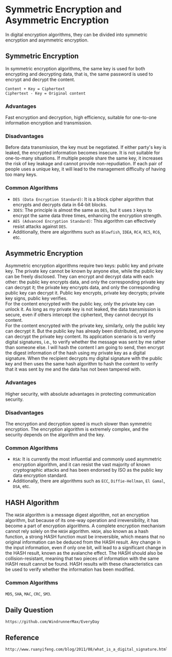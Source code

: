 # Symmetric Encryption and Asymmetric Encryption

In digital encryption algorithms, they can be divided into symmetric encryption and asymmetric encryption.

## Symmetric Encryption
In symmetric encryption algorithms, the same key is used for both encrypting and decrypting data, that is, the same password is used to encrypt and decrypt the content.

```
Content + Key = Ciphertext
Ciphertext - Key = Original content
```

### Advantages
Fast encryption and decryption, high efficiency, suitable for one-to-one information encryption and transmission.

### Disadvantages
Before data transmission, the key must be negotiated. If either party's key is leaked, the encrypted information becomes insecure. It is not suitable for one-to-many situations. If multiple people share the same key, it increases the risk of key leakage and cannot provide non-repudiation. If each pair of people uses a unique key, it will lead to the management difficulty of having too many keys.

### Common Algorithms
* `DES (Data Encryption Standard)`: It is a block cipher algorithm that encrypts and decrypts data in 64-bit blocks.
* `3DES`: The principle is almost the same as `DES`, but it uses `3` keys to encrypt the same data three times, enhancing the encryption strength.
* `AES (Advanced Encryption Standard)`: This algorithm can effectively resist attacks against `DES`.
* Additionally, there are algorithms such as `Blowfish`, `IDEA`, `RC4`, `RC5`, `RC6`, etc.

## Asymmetric Encryption
Asymmetric encryption algorithms require two keys: public key and private key. The private key cannot be known by anyone else, while the public key can be freely disclosed. They can encrypt and decrypt data with each other: the public key encrypts data, and only the corresponding private key can decrypt it; the private key encrypts data, and only the corresponding public key can decrypt it. Public key encrypts, private key decrypts; private key signs, public key verifies.  
For the content encrypted with the public key, only the private key can unlock it. As long as my private key is not leaked, the data transmission is secure, even if others intercept the ciphertext, they cannot decrypt its content.  
For the content encrypted with the private key, similarly, only the public key can decrypt it. But the public key has already been distributed, and anyone can decrypt the private key content. Its application scenario is to verify digital signatures, i.e., to verify whether the message was sent by me rather than someone else. I will hash the content I am going to send, then encrypt the digest information of the hash using my private key as a digital signature. When the recipient decrypts my digital signature with the public key and then uses the same hash algorithm to hash the content to verify that it was sent by me and the data has not been tampered with.

### Advantages
Higher security, with absolute advantages in protecting communication security.

### Disadvantages
The encryption and decryption speed is much slower than symmetric encryption. The encryption algorithm is extremely complex, and the security depends on the algorithm and the key.

### Common Algorithms
* `RSA`: It is currently the most influential and commonly used asymmetric encryption algorithm, and it can resist the vast majority of known cryptographic attacks and has been endorsed by ISO as the public key data encryption standard.
* Additionally, there are algorithms such as `ECC`, `Diffie-Hellman`, `El Gamal`, `DSA`, etc.

## HASH Algorithm
The `HASH` algorithm is a message digest algorithm, not an encryption algorithm, but because of its one-way operation and irreversibility, it has become a part of encryption algorithms. A complete encryption mechanism cannot rely solely on the `HASH` algorithm. `HASH`, also known as a hash function, a strong HASH function must be irreversible, which means that no original information can be deduced from the HASH result. Any change in the input information, even if only one bit, will lead to a significant change in the HASH result, known as the avalanche effect. The HASH should also be collision-resistant, meaning that two pieces of information with the same HASH result cannot be found. HASH results with these characteristics can be used to verify whether the information has been modified.

### Common Algorithms
`MD5`, `SHA`, `MAC`, `CRC`, `SM3`.

## Daily Question

```
https://github.com/WindrunnerMax/EveryDay
```

## Reference

```
http://www.ruanyifeng.com/blog/2011/08/what_is_a_digital_signature.html
```
